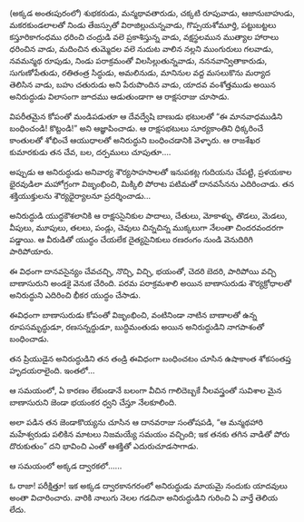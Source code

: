 ﻿(అక్కడ అంతఃపురంలో) శుభకరుడు, మన్మథావతారుడు, చక్కటి రూపువాడు, ఆజానుబాహుడు, మకరకుండలాలతో నిండు తేజస్సుతో విరాజిల్లుచున్నవాడు, గొప్పయశోమూర్తి, పట్టుబట్టలు కస్తూరికాగంధము ధరించి చంద్రుడి వలె ప్రకాశిస్తున్న వాడు, వక్షస్థలమున ముత్యాల హారాలు ధరించిన వాడు, మదించిన తుమ్మెదల వలె నుదుట వాలిన నల్లని ముంగురులు గలవాడు, నవమన్మథ రూపుడు, నిండు పరాక్రమంతో విలసిల్లుతున్నవాడు, నననవాన్వితాకారుడు, సుగుణోపేతుడు, రతితంత్ర సిద్ధుడు, అమలినుడు, మానినుల వద్ద మసలుకొను మర్యాద తెలిసిన వాడు, బహు చతురుడు అని పేరుపొందిన వాడు, యాదవ వంశోత్తముడు అయిన అనిరుద్ధుడు విలాసంగా జూదము ఆడుతుండాగా ఆ రాక్షసరాజు చూసాడు. 

విపరీతమైన కోపంతో మండిపడుతూ ఆ దేవద్వేషి బాణుడు భటులతో “ఈ మానవాధముడిని బంధించండి! కొట్టండి!” అని ఆజ్ఞాపించాడు. ఆ రాక్షసభటులు సూర్యకాంతిని ధిక్కరించే కాంతులతో శోభించే ఆయుధాలతో అనిరుద్ధుని బంధించడానికి వెళ్ళారు. ఆ రాజశేఖర కుమారకుడు తన చేవ, బల, దర్పములు చూపుతూ.... 

అప్పుడు ఆ అనిరుద్ధుడు అనివార్య శౌర్యసాహసాలతో ఇనుపకట్ల గుదియను చేపట్టి, ప్రళయకాల భైరవుడిలా మహోగ్రంగా విజృంభించి, మిక్కిలి పోరాట పటిమతో దానవసేనను ఎదిరించాడు. తన శక్తియుక్తులను శౌర్యధైర్యాలనూ ప్రదర్శించాడు... 

అనిరుద్ధుడి యుద్ధకౌశలానికి ఆ రాక్షససైనికుల పాదాలు, చేతులు, మోకాళ్ళు, తొడలు, మెడలు, వీపులు, మూపులు, తలలు, పండ్లు, చెవులు చిన్నచిన్న ముక్కలుగా నేలంతా చిందరవందరగా పడ్డాయి. ఆ వీరుడితో యుద్ధం చేయలేక దైత్యసైనికులు రణరంగం నుండి వెనుదిరిగి పారిపోయారు. 

ఈ విధంగా దానవసైన్యం చేవచచ్చి, నొచ్చి, విచ్చి, భయంతో, చెదరి బెదరి, పారిపోయి వచ్చి బాణాసురుని అండకై వెనుక చేరింది. పరమ పరాక్రమశాలి అయిన బాణాసురుడు శౌర్యక్రోధాలతో అనిరుద్ధుని ఎదిరించి భీకర యుద్ధం చేసాడు. 

ఈవిధంగా బాణాసురుడు కోపంతో విజృంభించి, వంటినిండా నాటిన బాణాలతో ఉన్న రూపసమృద్ధుడూ, రణసన్నద్ధుడూ, బుద్ధిమంతుడు అయిన అనిరుద్ధుడిని నాగపాశంతో బంధించాడు. 

తన ప్రియుడైన అనిరుద్ధుడిని తన తండ్రి ఈవిధంగా బంధించటం చూసిన ఉషాకాంత శోకసంతప్త హృదయరాలైంది. ఇంతలో... 

ఆ సమయంలో, ఏ కారణం లేకుండానే బలంగా వీచిన గాలిదెబ్బకే నీలవస్త్రంతో సువిశాల మైన బాణాసురుని జెండా భయంకర ధ్వని చేస్తూ నేలకూలింది. 

అలా పడిన తన జెండాకొయ్యను చూసిన ఆ దానవరాజు సంతోషపడి, “ఆ మన్మథహారి మహేశ్వరుడు పలికిన మాటలు నిజమయ్యే సమయం వచ్చింది; ఇక తనకు తగిన వాడితో పోరు దొరుకుతుం” దని భావించి ఎంతో ఆశక్తితో ఎదురుచూడసాగాడు. 

ఆ సమయంలో అక్కడ ద్వారకలో...... 

ఓ రాజా! పరీక్షిత్తూ! ఇక అక్కడ ద్వారకానగరంలో అనిరుద్ధుడు మాయమై నందుకు యాదవులు అంతా విచారించారు. వారికి నాలుగు నెలల గడచినా అనిరుద్ధుడిని గురించి ఏ వార్తే తెలియ లేదు. 

